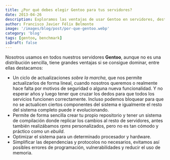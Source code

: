 ```yaml
---
title: ¿Por qué debes elegir Gentoo para tus servidores?
date: 2013-04-26
description: Exploramos las ventajas de usar Gentoo en servidores, destacando su flexibilidad, optimización y control en actualizaciones y dependencias.
author: Francisco Javier Félix Belmonte
image: '/images/blog/post/por-que-gentoo.webp'
category: 'blog'
tags: [gentoo, benchmark]
isDraft: false
---
```


Nosotros usamos en todos nuestros servidores **Gentoo**, aunque no es una distribución sencilla, tiene grandes ventajas si se consigue dominar, entre ellas destacamos:

- Un ciclo de actualizaciones *sobre la marcha*, que nos permite actualizarlos de forma lineal, cuando nosotros queremos o realmente hace falta por motivos de seguridad o alguna nueva funcionalidad. Y no esperar años y luego tener que cruzar los dedos para que todos los servicios funcionen correctamente. Incluso podemos bloquear para que no se actualicen ciertos componentes del sistema e igualmente el resto del sistema completo puede ir evolucionando.
- Permite de forma sencilla crear tu propio repositorio y tener un sistema de compilación donde replicar los cambios al resto de servidores, antes también realizábamos *rpms* personalizados, pero no es tan cómodo y práctico como un *ebuild*.
- Optimizar el sistema para un determinado procesador y hardware.
- Simplificar las dependencias y protocolos no necesarios, evitamos así posibles errores de programación, vulnerabilidades y reducir el uso de memoria.
